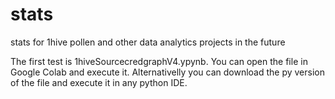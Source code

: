 # stats
stats for 1hive pollen and other data analytics projects in the future

The first test is 1hiveSourcecredgraphV4.ypynb. You can open the file in Google Colab and execute it.
Alternativelly you can download the py version of the file and execute it in any python IDE.
